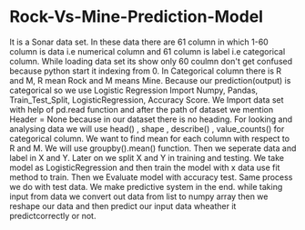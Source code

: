 # Rock-Vs-Mine-Prediction-Model
It is a Sonar data set.
In these data there are 61 column in which 1-60 column is data i.e numerical column and 61 column is label i.e categorical column.
While loading data set its show only 60 coulmn don't get confused because python start it indexing from 0.
In Categorical column there is R and M, R mean Rock and M means Mine.
Because our prediction(output) is categorical so we use Logistic Regression
Import Numpy, Pandas, Train_Test_Split, LogisticRegression, Accuracy Score.
We Import data set with help of pd.read function and after the path of dataset we mention Header = None because in our dataset there is no heading.
For looking and analysing data we will use head() , shape , describe() , value_counts() for categorical column.
We want to find mean for each column with respect to R and M. We will use groupby().mean() function.
Then we seperate data and label in X and Y.
Later on we split X and Y in training and testing.
We take model as LogisticRegression and then train the model with x data use fit method to train.
Then we Evaluate model with accuracy test.
Same process we do with test data.
We make predictive system in the end.
while taking input from data we convert out data from list to numpy array then we reshape our data and then predict our input data wheather it predictcorrectly or not.
